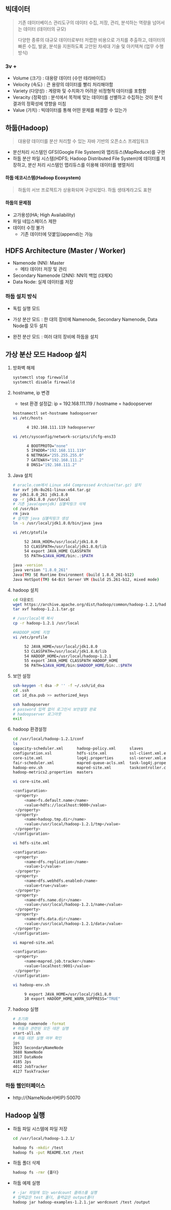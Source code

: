 ## 빅데이터

> 기존 데이터베이스 관리도구의 데이터 수집, 저장, 관리, 분석하는 역량을 넘어서는 데이터 (데이터의 규모)
>
> 다양한 종류의 대규모 데이터로부터 저렵한 비용으로 가치를 추출하고, 데이터의 빠른 수집, 발굴, 분석을 지원하도록 고안된 차세대 기술 및 아키텍쳐 (업무 수행 방식)

### 3v + 

- Volume (크기) : 대용량 데이터 (수만 테라바이트)
- Velocity (속도) : 큰 용량의 데이터를 빨리 처리해야함
- Variety (다양성) : 계량화 및 수치화가 어려운 비정형적 데이터를 포함함
- Veracity (정확성) : 분석에서 목적에 맞는 데이터를 선별하고 수집하는 것이 분석 결과의 정확성에 영향을 미침
- Value (가치) : 빅데이터를 통해 어떤 문제를 해결할 수 있는가



## 하둡(Hadoop)

> 대용량 데이터를 분산 처리할 수 있는 자바 기반의 오픈소스 프레임워크

- 분산처리 시스템인 GFS(Google File System)와 맵리듀스(MapReduce)를 구현
- 하둡 분산 파일 시스템(HDFS; Hadoop Distributed File System)에 데이터를 저장하고, 분산 처리 시스템인 맵리듀스를 이용해 데이터를 병렬처리



#### 하둡 에코시스템(Hadoop Ecosystem)

> 하둡의 서브 프로젝트가 상용화되며 구성되었다. 하둡 생태계라고도 표현



#### 하둡의 문제점

- 고가용성(HA; High Availability)
- 파일 네임스페이스 제한
- 데이터 수정 불가
  - 기존 데이터에 덧붙임(append)는 가능



## HDFS Architecture (Master / Worker)

- Namenode (NN): Master
  - 메타 데이터 저장 및 관리
- Secondary Namenode (2NN): NN의 백업 (대체X)
- Data Node: 실제 데이터를 저장





### 하둡 설치 방식

- 독립 실행 모드

- 가상 분산 모드 : 한 대의 장비에 Namenode, Secondary Namenode, Data Node를 모두 설치
- 완전 분산 모드 : 여러 대의 장비에 하둡을 설치





## 가상 분산 모드 Hadoop 설치

1. 방화벽 해제

   ```bash
   systemctl stop firewalld
   systemctl disable firewalld
   ```

   

2. hostname, ip 변경

   - test 환경 설정값: ip = 192.168.111.119 / hostname = hadoopserver

   ```bash
   hostnamectl set-hostname hadoopserver
   vi /etc/hosts
   
         4 192.168.111.119 hadoopserver
   ```

   ```bash
   vi /etc/sysconfig/network-scripts/ifcfg-ens33
   
         4 BOOTPROTO="none"
         5 IPADDR="192.168.111.119"
         6 NETMASK="255.255.255.0"
         7 GATEWAY="192.168.111.2"
         8 DNS1="192.168.111.2"
   ```

3. Java 설치

   ```bash
   # oracle.com에서 Linux x64 Compressed Archive(tar.gz) 설치
   tar xvf jdk-8u261-linux-x64.tar.gz 
   mv jdk1.8.0_261 jdk1.8.0
   cp -r jdk1.8.0 /usr/local
   # 기존 java(openjdk) 심볼릭링크 삭제
   cd /usr/bin
   rm java
   # 설치한 java 심볼릭링크 생성
   ln -s /usr/local/jdk1.8.0/bin/java java
   ```

   ```bash
   vi /etc/ptofile
   
        52 JAVA_HOEM=/usr/local/jdk1.8.0
        53 CLASSPATH=/usr/local/jdk1.8.0/lib
        54 export JAVA_HOME CLASSPATH
        55 PATH=$JAVA_HOME/bin:.:$PATH
   ```

   ```bash
   java -version
   java version "1.8.0_261"
   Java(TM) SE Runtime Environment (build 1.8.0_261-b12)
   Java HotSpot(TM) 64-Bit Server VM (build 25.261-b12, mixed mode)
   ```

   

4. hadoop 설치

   ```bash
   cd 다운로드
   wget https://archive.apache.org/dist/hadoop/common/hadoop-1.2.1/hadoop-1.2.1.tar.gz
   tar xvf hadoop-1.2.1.tar.gz
   
   # /usr/local에 복사
   cp -r hadoop-1.2.1 /usr/local
   ```

   ```bash
   #HADOOP_HOME 지정
   vi /etc/profile
   
        52 JAVA_HOME=/usr/local/jdk1.8.0
        53 CLASSPATH=/usr/local/jdk1.8.0/lib
        54 HADOOP_HOME=/usr/local/hadoop-1.2.1
        55 export JAVA_HOME CLASSPATH HADOOP_HOME
        56 PATH=$JAVA_HOME/bin:$HADOOP_HOME/bin:.:$PATH
   
   ```

   

5. 보안 설정

   ```bash
   ssh-keygen -t dsa -P '' -f ~/.ssh/id_dsa
   cd .ssh
   cat id_dsa.pub >> authorized_keys
   ```

   ```bash
   ssh hadoopserver
   # password 입력 없이 로그인시 보안설정 완료
   # hadoopserver 로그아웃
   exit
   ```

   

6. hadoop 환경설정

   ```bash
   cd /usr/local/hadoop-1.2.1/conf
   ls
   capacity-scheduler.xml      hadoop-policy.xml      slaves
   configuration.xsl           hdfs-site.xml          ssl-client.xml.example
   core-site.xml               log4j.properties       ssl-server.xml.example
   fair-scheduler.xml          mapred-queue-acls.xml  task-log4j.properties
   hadoop-env.sh               mapred-site.xml        taskcontroller.cfg
   hadoop-metrics2.properties  masters
   ```

   ```bash
   vi core-site.xml
   
   <configuration>
   	<property>
   		<name>fs.default.name</name>
   		<value>hdfs://localhost:9000</value>
   	</property>
   	<property>
   		<name>hadoop.tmp.dir</name>
   		<value>/usr/local/hadoop-1.2.1/tmp</value>
   	</property>
   </configuration>
   ```

   ```bash
   vi hdfs-site.xml
   
   <configuration>
   	<property>
   		<name>dfs.replication</name>
   		<value>1</value> 
   	</property>
   	<property>
   		<name>dfs.webhdfs.enabled</name>
   		<value>true</value>
   	</property>
   	<property>
   		<name>dfs.name.dir</name>
   		<value>/usr/local/hadoop-1.2.1/name</value>
   	</property>
   	<property>
   		<name>dfs.data.dir</name>
   		<value>/usr/local/hadoop-1.2.1/data</value>
   	</property>
   </configuration>
   ```

   ```bash
   vi mapred-site.xml
   
   <configuration>
   	<property>
   		<name>mapred.job.tracker</name>
   		<value>localhost:9001</value>
   	</property>
   </configuration>
   ```

   ```bash
   vi hadoop-env.sh
   
        9 export JAVA_HOME=/usr/local/jdk1.8.0
        10 export HADOOP_HOME_WARN_SUPPRESS="TRUE"
   ```

   

7. hadoop 실행

   ```bash
   # 초기화
   hadoop namenode -format
   # 하둡과 관련된 모든 데몬 실행
   start-all.sh
   # 하둡 데몬 실행 여부 확인
   jps
   3923 SecondaryNameNode
   3688 NameNode
   3817 DataNode
   4185 Jps
   4012 JobTracker
   4127 TaskTracker
   ```




### 하둡 웹인터페이스

- http://{NameNode서버IP}:50070



## Hadoop 실행

- 하둡 파일 시스템에 파일 저장

  ```bash
  cd /usr/local/hadoop-1.2.1/
  
  hadoop fs -mkdir /test
  hadoop fs -put README.txt /test
  ```



- 하둡 폴더 삭제

  ```bash
  hadoop fs -rmr {폴더}
  ```

  

- 하둡 예제 실행

  ```bash
  # -jar 파일에 있는 wordcount 클래스를 실행
  # 입력값은 test 폴더, 출력값은 output폴더
  hadoop jar hadoop-examples-1.2.1.jar wordcount /test /output
  ```

  


